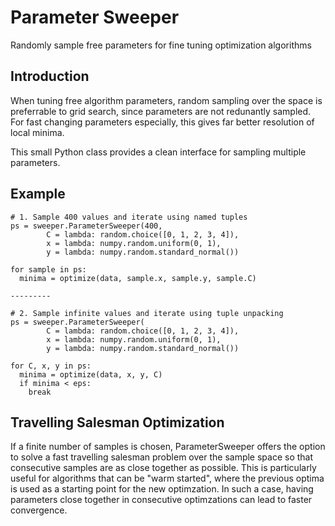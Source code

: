 Parameter Sweeper
=================
Randomly sample free parameters for fine tuning optimization algorithms

Introduction
------------
When tuning free algorithm parameters, random sampling over the space is preferrable to grid search, since parameters are not redunantly sampled. For fast changing parameters especially, this gives far better resolution of local minima.

This small Python class provides a clean interface for sampling multiple parameters.

Example
-------

    # 1. Sample 400 values and iterate using named tuples
    ps = sweeper.ParameterSweeper(400,
            C = lambda: random.choice([0, 1, 2, 3, 4]),
            x = lambda: numpy.random.uniform(0, 1),
            y = lambda: numpy.random.standard_normal())

    for sample in ps:
      minima = optimize(data, sample.x, sample.y, sample.C)

    ---------

    # 2. Sample infinite values and iterate using tuple unpacking
    ps = sweeper.ParameterSweeper(
            C = lambda: random.choice([0, 1, 2, 3, 4]),
            x = lambda: numpy.random.uniform(0, 1),
            y = lambda: numpy.random.standard_normal())

    for C, x, y in ps:
      minima = optimize(data, x, y, C)
      if minima < eps:
        break

Travelling Salesman Optimization
--------------------------------
If a finite number of samples is chosen, ParameterSweeper offers the option to solve a fast travelling salesman problem over the sample space so that consecutive samples are as close together as possible. This is particularly useful for algorithms that can be "warm started", where the previous optima is used as a starting point for the new optimzation. In such a case, having parameters close together in consecutive optimzations can lead to faster convergence.

